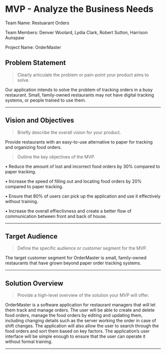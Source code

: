 # MVP \- Analyze the Business Needs

Team Name:  Restuarant Orders  

Team Members:  Denver Woolard, Lydia Clark, Robert Sutton, Harrison Aunspaw

Project Name:  OrderMaster  

## Problem Statement

> Clearly articulate the problem or pain-point your product aims to solve.      	

Our application intends to solve the problem of tracking orders in a busy restaurant. Small, family-owned restaurants may not have digital tracking systems, or people trained to use them.
*** 

## Vision and Objectives

> Briefly describe the overall vision for your product.

Provide restaurants with an easy-to-use alternative to paper for tracking and organizing food orders.

> Outline the key objectives of the MVP.

•    Reduce the amount of lost and incorrect food orders by 30% compared to paper tracking. 

•    Increase the speed of filling out and locating food orders by 20% compared to paper tracking.

•    Ensure that 80% of users can pick up the application and use it effectively without training.

•    Increase the overall effiectivness and create a better flow of communication between front and back of house. 

*** 

## Target Audience

> Define the specific audience or customer segment for the MVP.

The target customer segment for OrderMaster is small, family-owned restaurants that have grown beyond paper order tracking systems.

***

## Solution Overview

> Provide a high-level overview of the solution your MVP will offer.

OrderMaster is a software application for restaurant managers that will let them track and manage orders. The user will be able to create and delete food orders, manage the food orders by editing and updating them, including changing details such as the server working the order in case of shift changes. The application will also allow the user to search through the food orders and sort them based on key factors. The application’s user interface will be simple enough to ensure that the user can operate it without formal training.

***
